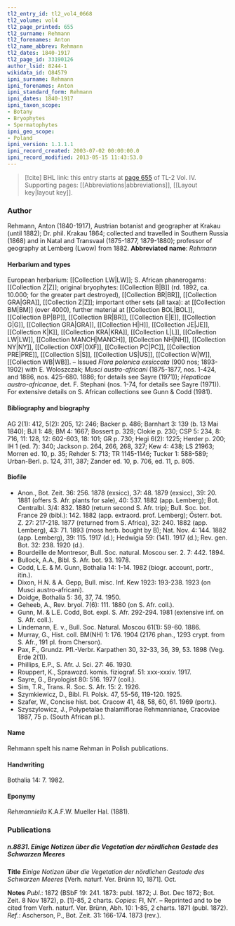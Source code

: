```yaml
---
tl2_entry_id: tl2_vol4_0668
tl2_volume: vol4
tl2_page_printed: 655
tl2_surname: Rehmann
tl2_forenames: Anton
tl2_name_abbrev: Rehmann
tl2_dates: 1840-1917
tl2_page_id: 33190126
author_lsid: 8244-1
wikidata_id: Q84579
ipni_surname: Rehmann
ipni_forenames: Anton
ipni_standard_form: Rehmann
ipni_dates: 1840-1917
ipni_taxon_scope: 
- Botany
- Bryophytes
- Spermatophytes
ipni_geo_scope: 
- Poland
ipni_version: 1.1.1.1
ipni_record_created: 2003-07-02 00:00:00.0
ipni_record_modified: 2013-05-15 11:43:53.0
---
```



> [!cite] BHL link: this entry starts at [page 655](https://www.biodiversitylibrary.org/page/33190126) of TL-2 Vol. IV.
> Supporting pages: [[Abbreviations|abbreviations]], [[Layout key|layout key]].

### Author

Rehmann, Anton (1840-1917), Austrian botanist and geographer at Krakau (until 1882); Dr. phil. Krakau 1864; collected and travelled in Southern Russia (1868) and in Natal and Transvaal (1875-1877, 1879-1880); professor of geography at Lemberg (Lwow) from 1882. 
**Abbreviated name**: *Rehmann*

#### Herbarium and types

European herbarium: [[Collection LW|LW]]; S. African phanerogams: [[Collection Z|Z]]; original bryophytes: [[Collection B|B]] (rd. 1892, ca. 10.000; for the greater part destroyed), [[Collection BR|BR]], [[Collection GRA|GRA]], [[Collection Z|Z]]; important other sets (all taxa): at [[Collection BM|BM]] (over 4000), further material at [[Collection BOL|BOL]], [[Collection BP|BP]], [[Collection BR|BR]], [[Collection E|E]], [[Collection G|G]], [[Collection GRA|GRA]], [[Collection H|H]], [[Collection JE|JE]], [[Collection K|K]], [[Collection KRA|KRA]], [[Collection L|L]], [[Collection LW|LW]], [[Collection MANCH|MANCH]], [[Collection NH|NH]], [[Collection NY|NY]], [[Collection OXF|OXF]], [[Collection PC|PC]], [[Collection PRE|PRE]], [[Collection S|S]], [[Collection US|US]], [[Collection W|W]], [[Collection WB|WB]]. – Issued *Flora polonica exsiccata* (900 nos; 1893-1902) with E. Woloszczak; *Musci austro-africani* (1875-1877, nos. 1-424, and 1886, nos. 425-680. 1886; for details see Sayre (1971)); *Hepaticae austro-africanae*, det. F. Stephani (nos. 1-74, for details see Sayre (1971)). For extensive details on S. African collections see Gunn & Codd (1981).

#### Bibliography and biography

AG 2(1): 412, 5(2): 205, 12: 246; Backer p. 486; Barnhart 3: 139 (b. 13 Mai 1840); BJI 1: 48; BM 4: 1667; Bossert p. 328; Clokie p. 230; CSP 5: 234, 8: 716, 11: 128, 12: 602-603, 18: 101; GR p. 730; Hegi 6(2): 1225; Herder p. 200; IH 1 (ed. 7): 340; Jackson p. 264, 266, 268, 327; Kew 4: 438; LS 21963; Morren ed. 10, p. 35; Rehder 5: 713; TR 1145-1146; Tucker 1: 588-589; Urban-Berl. p. 124, 311, 387; Zander ed. 10, p. 706, ed. 11, p. 805.

#### Biofile

- Anon., Bot. Zeit. 36: 256. 1878 (exsicc), 37: 48. 1879 (exsicc), 39: 20. 1881 (offers S. Afr. plants for sale), 40: 537. 1882 (app. Lemberg); Bot. Centralbl. 3/4: 832. 1880 (return second S. Afr. trip); Bull. Soc. bot. France 29 (bibl.): 142. 1882 (app. extraord. prof. Lemberg); Österr. bot. Z. 27: 217-218. 1877 (returned from S. Africa), 32: 240. 1882 (app. Lemberg), 43: 71. 1893 (moss herb. bought by B); Nat. Nov. 4: 144. 1882 (app. Lemberg), 39: 115. 1917 (d.); Hedwigia 59: (141). 1917 (d.); Rev. gen. Bot. 32: 238. 1920 (d.).
- Bourdeille de Montresor, Bull. Soc. natural. Moscou ser. 2. 7: 442. 1894.
- Bullock, A.A., Bibl. S. Afr. bot. 93. 1978.
- Codd, L.E. & M. Gunn, Bothalia 14: 1-14. 1982 (biogr. account, portr., itin.).
- Dixon, H.N. & A. Gepp, Bull. misc. Inf. Kew 1923: 193-238. 1923 (on Musci austro-africani).
- Doidge, Bothalia 5: 36, 37, 74. 1950.
- Geheeb, A., Rev. bryol. 7(6): 111. 1880 (on S. Afr. coll.).
- Gunn, M. & L.E. Codd, Bot. expl. S. Afr. 292-294. 1981 (extensive inf. on S. Afr. coll.).
- Lindemann, E. v., Bull. Soc. Natural. Moscou 61(1): 59-60. 1886.
- Murray, G., Hist. coll. BM(NH) 1: 176. 1904 (2176 phan., 1293 crypt. from S. Afr., 191 pl. from Cherson).
- Pax, F., Grundz. Pfl.-Verbr. Karpathen 30, 32-33, 36, 39, 53. 1898 (Veg. Erde 2(1)).
- Phillips, E.P., S. Afr. J. Sci. 27: 46. 1930.
- Rouppert, K., Sprawozd. komis. fiziograf. 51: xxx-xxxiv. 1917.
- Sayre, G., Bryologist 80: 516. 1977 (coll.).
- Sim, T.R., Trans. R. Soc. S. Afr. 15: 2. 1926.
- Szymkiewicz, D., Bibl. Fl. Polsk. 47, 55-56, 119-120. 1925.
- Szafer, W., Concise hist. bot. Cracow 41, 48, 58, 60, 61. 1969 (portr.).
- Szyszylowicz, J., Polypetalae thalamiflorae Rehmannianae, Cracoviae 1887, 75 p. (South African pl.).

#### Name

Rehmann spelt his name Rehman in Polish publications.

#### Handwriting

Bothalia 14: 7. 1982.

#### Eponymy

*Rehmanniella* K.A.F.W. Mueller Hal. (1881).

### Publications

##### n.8831. Einige Notizen über die Vegetation der nördlichen Gestade des Schwarzen Meeres

**Title**
*Einige Notizen über die Vegetation der nördlichen Gestade des Schwarzen Meeres* \[Verh. naturf. Ver. Brünn 10, 1871\]. Oct.

**Notes**
*Publ*.: 1872 (BSbF 19: 241. 1873: publ. 1872; J. Bot. Dec 1872; Bot. Zeit. 8 Nov 1872), p. \[1\]-85, 2 charts. *Copies*: FI, NY. – Reprinted and to be cited from Verh. naturf. Ver. Brünn, Abh. 10: 1-85, 2 charts. 1871 (publ. 1872).
*Ref*.: Ascherson, P., Bot. Zeit. 31: 166-174. 1873 (rev.).

